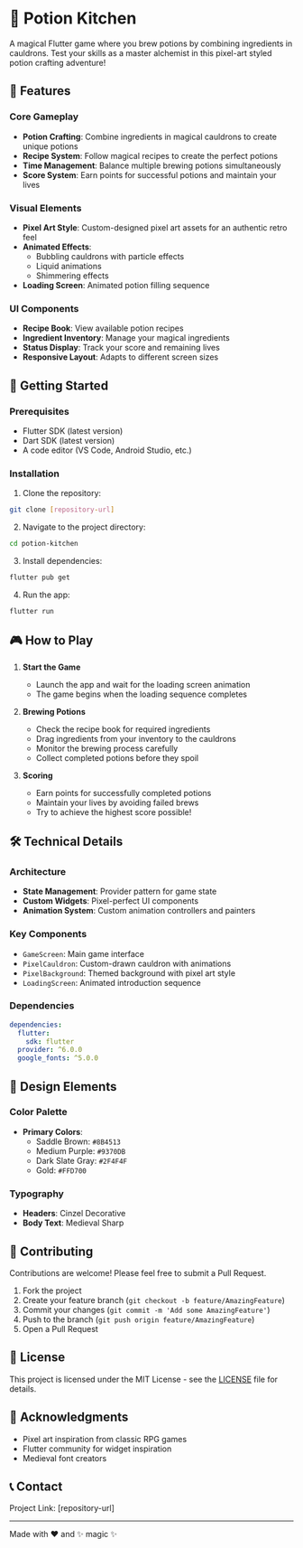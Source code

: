 # 🧪 Potion Kitchen

A magical Flutter game where you brew potions by combining ingredients in cauldrons. Test your skills as a master alchemist in this pixel-art styled potion crafting adventure!

## 📱 Features

### Core Gameplay
- **Potion Crafting**: Combine ingredients in magical cauldrons to create unique potions
- **Recipe System**: Follow magical recipes to create the perfect potions
- **Time Management**: Balance multiple brewing potions simultaneously
- **Score System**: Earn points for successful potions and maintain your lives

### Visual Elements
- **Pixel Art Style**: Custom-designed pixel art assets for an authentic retro feel
- **Animated Effects**: 
  - Bubbling cauldrons with particle effects
  - Liquid animations
  - Shimmering effects
- **Loading Screen**: Animated potion filling sequence

### UI Components
- **Recipe Book**: View available potion recipes
- **Ingredient Inventory**: Manage your magical ingredients
- **Status Display**: Track your score and remaining lives
- **Responsive Layout**: Adapts to different screen sizes

## 🚀 Getting Started

### Prerequisites
- Flutter SDK (latest version)
- Dart SDK (latest version)
- A code editor (VS Code, Android Studio, etc.)

### Installation

1. Clone the repository:
```bash
git clone [repository-url]
```

2. Navigate to the project directory:
```bash
cd potion-kitchen
```

3. Install dependencies:
```bash
flutter pub get
```

4. Run the app:
```bash
flutter run
```

## 🎮 How to Play

1. **Start the Game**
   - Launch the app and wait for the loading screen animation
   - The game begins when the loading sequence completes

2. **Brewing Potions**
   - Check the recipe book for required ingredients
   - Drag ingredients from your inventory to the cauldrons
   - Monitor the brewing process carefully
   - Collect completed potions before they spoil

3. **Scoring**
   - Earn points for successfully completed potions
   - Maintain your lives by avoiding failed brews
   - Try to achieve the highest score possible!

## 🛠️ Technical Details

### Architecture
- **State Management**: Provider pattern for game state
- **Custom Widgets**: Pixel-perfect UI components
- **Animation System**: Custom animation controllers and painters

### Key Components
- `GameScreen`: Main game interface
- `PixelCauldron`: Custom-drawn cauldron with animations
- `PixelBackground`: Themed background with pixel art style
- `LoadingScreen`: Animated introduction sequence

### Dependencies
```yaml
dependencies:
  flutter:
    sdk: flutter
  provider: ^6.0.0
  google_fonts: ^5.0.0
```

## 🎨 Design Elements

### Color Palette
- **Primary Colors**:
  - Saddle Brown: `#8B4513`
  - Medium Purple: `#9370DB`
  - Dark Slate Gray: `#2F4F4F`
  - Gold: `#FFD700`

### Typography
- **Headers**: Cinzel Decorative
- **Body Text**: Medieval Sharp

## 🤝 Contributing

Contributions are welcome! Please feel free to submit a Pull Request.

1. Fork the project
2. Create your feature branch (`git checkout -b feature/AmazingFeature`)
3. Commit your changes (`git commit -m 'Add some AmazingFeature'`)
4. Push to the branch (`git push origin feature/AmazingFeature`)
5. Open a Pull Request

## 📝 License

This project is licensed under the MIT License - see the [LICENSE](LICENSE) file for details.

## 🙏 Acknowledgments

- Pixel art inspiration from classic RPG games
- Flutter community for widget inspiration
- Medieval font creators

## 📞 Contact

Project Link: [repository-url]

---

Made with ❤️ and ✨ magic ✨
